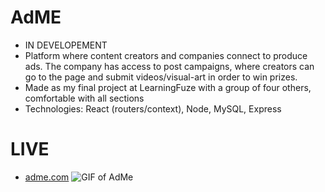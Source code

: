 # AdME

 - IN DEVELOPEMENT
 - Platform where content creators and companies connect to produce ads. The company has access to post campaigns, where creators can go to the page and submit videos/visual-art in order to win prizes.
 - Made as my final project at LearningFuze with a group of four others, comfortable with all sections
 - Technologies: React (routers/context), Node, MySQL, Express
         
# LIVE
 - [adme.com](http://adme.sairafe.com)
 ![GIF of AdMe](/server/public/img/portfoliovidAdMe2.gif)

